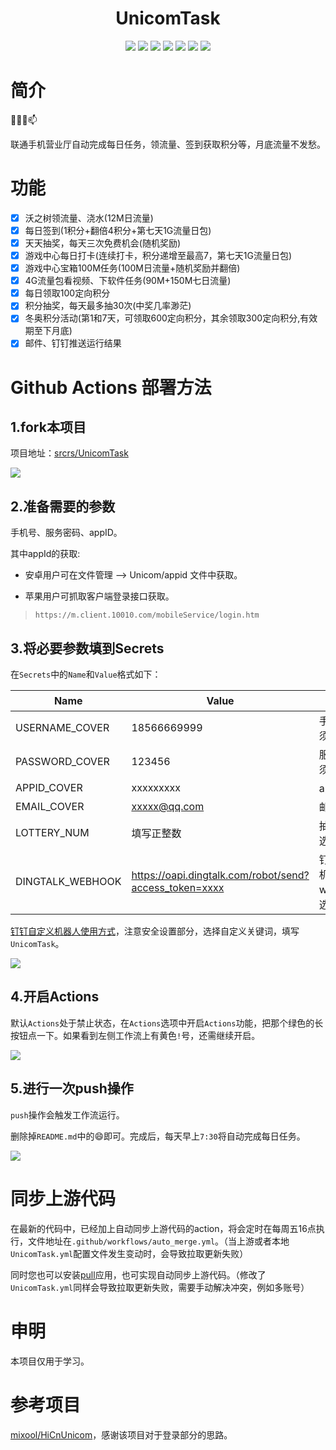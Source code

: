 <div align="center">
<h1 align="center">UnicomTask</h1>
<img src="https://img.shields.io/github/issues/srcrs/UnicomTask?color=green">
<img src="https://img.shields.io/github/stars/srcrs/UnicomTask?color=yellow">
<img src="https://img.shields.io/github/forks/srcrs/UnicomTask?color=orange">
<img src="https://img.shields.io/github/license/srcrs/UnicomTask?color=ff69b4">
<img src="https://img.shields.io/github/search/srcrs/UnicomTask/main?color=blue">
<img src="https://img.shields.io/github/v/release/srcrs/UnicomTask?color=blueviolet">
<img src="https://img.shields.io/github/languages/code-size/srcrs/UnicomTask?color=critical">
</div>

# 简介

👯✨😄📫

联通手机营业厅自动完成每日任务，领流量、签到获取积分等，月底流量不发愁。

# 功能

* [x] 沃之树领流量、浇水(12M日流量)
* [x] 每日签到(1积分+翻倍4积分+第七天1G流量日包)
* [x] 天天抽奖，每天三次免费机会(随机奖励)
* [x] 游戏中心每日打卡(连续打卡，积分递增至最高7，第七天1G流量日包)
* [x] 游戏中心宝箱100M任务(100M日流量+随机奖励并翻倍)
* [x] 4G流量包看视频、下软件任务(90M+150M七日流量)
* [x] 每日领取100定向积分 
* [x] 积分抽奖，每天最多抽30次(中奖几率渺茫)
* [x] 冬奥积分活动(第1和7天，可领取600定向积分，其余领取300定向积分,有效期至下月底)
* [x] 邮件、钉钉推送运行结果

# Github Actions 部署方法

## 1.fork本项目

项目地址：[srcrs/UnicomTask](https://github.com/srcrs/UnicomTask)

![](https://draw-static.vercel.app/UnicomTask/fork本项目.gif)

## 2.准备需要的参数

手机号、服务密码、appID。

其中appId的获取:

+ 安卓用户可在文件管理 --> Unicom/appid 文件中获取。

+ 苹果用户可抓取客户端登录接口获取。
> `https://m.client.10010.com/mobileService/login.htm`
 
## 3.将必要参数填到Secrets

在`Secrets`中的`Name`和`Value`格式如下：

Name | Value | 说明
-|-|-
USERNAME_COVER | 18566669999 | 手机号(必须)
PASSWORD_COVER | 123456 | 服务密码(必须)
APPID_COVER | xxxxxxxxx | appId(必须)
EMAIL_COVER | xxxxx@qq.com | 邮箱(可选)
LOTTERY_NUM | 填写正整数 | 抽奖次数(可选)
DINGTALK_WEBHOOK | https://oapi.dingtalk.com/robot/send?access_token=xxxx | 钉钉自定义机器人webhook(可选)

[钉钉自定义机器人使用方式](https://developers.dingtalk.com/document/app/custom-robot-access)，注意安全设置部分，选择自定义关键词，填写`UnicomTask`。

![](https://draw-static.vercel.app/UnicomTask/将参数填到Secrets中.gif)

## 4.开启Actions

默认`Actions`处于禁止状态，在`Actions`选项中开启`Actions`功能，把那个绿色的长按钮点一下。如果看到左侧工作流上有黄色`!`号，还需继续开启。

![](https://draw-static.vercel.app/UnicomTask/开启Actions.gif)

## 5.进行一次push操作

`push`操作会触发工作流运行。

删除掉`README.md`中的😄即可。完成后，每天早上`7:30`将自动完成每日任务。

![](https://draw-static.vercel.app/UnicomTask/进行一次push操作.gif)

# 同步上游代码

在最新的代码中，已经加上自动同步上游代码的action，将会定时在每周五16点执行，文件地址在`.github/workflows/auto_merge.yml`。（当上游或者本地`UnicomTask.yml`配置文件发生变动时，会导致拉取更新失败）

同时您也可以安装[pull](https://github.com/apps/pull)应用，也可实现自动同步上游代码。（修改了`UnicomTask.yml`同样会导致拉取更新失败，需要手动解决冲突，例如多账号）

# 申明

本项目仅用于学习。

# 参考项目

[mixool/HiCnUnicom](https://github.com/mixool/HiCnUnicom)，感谢该项目对于登录部分的思路。
